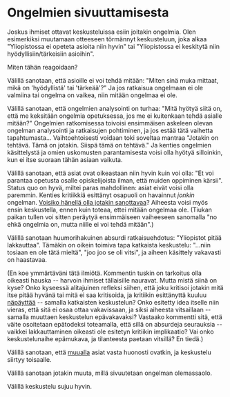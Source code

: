 # Ongelmien sivuuttamisesta

Joskus ihmiset ottavat keskusteluissa esiin joitakin ongelmia. Olen esimerkiksi muutamaan otteeseen törmännyt keskusteluun, joka alkaa "Yliopistossa ei opeteta asioita niin hyvin" tai "Yliopistossa ei keskitytä niin hyödyllisiin/tärkeisiin asioihin".

Miten tähän reagoidaan?

Välillä sanotaan, että asioille ei voi tehdä mitään: "Miten sinä muka mittaat, mikä on 'hyödyllistä' tai 'tärkeää'?" Ja jos ratkaisua ongelmaan ei ole valmiina tai ongelma on vaikea, niin mitään ongelmaa ei ole.

Välillä sanotaan, että ongelmien analysointi on turhaa: "Mitä hyötyä siitä on, että me keksitään ongelmia opetuksessa, jos me ei kuitenkaan tehdä asialle mitään?" Ongelmien ratkomisessa toivoisi ensimmäisen askeleen olevan ongelman analysointi ja ratkaisujen pohtiminen, ja jos estää tätä vaihetta tapahtumasta... Vaihtoehtoisesti voidaan toki soveltaa mantraa "Jotakin on tehtävä. Tämä on jotakin. Siispä tämä on tehtävä." Ja kenties ongelmien käsittelystä ja omien uskomusten parantamisesta voisi olla hyötyä silloinkin, kun ei itse suoraan tähän asiaan vaikuta.

Välillä sanotaan, että asiat ovat oikeastaan niin hyvin kuin voi olla: "Et voi parantaa opetusta osalle opiskelijoista ilman, että muiden oppiminen kärsii". Status quo on hyvä, miltei paras mahdollinen: asiat eivät voisi olla paremmin. Kenties kritiikkiä esittänyt osapuoli on havainnut *jonkin* ongelman. [Voisiko hänellä olla jotakin sanottavaa](/epi/reflektointi)? Aiheesta voisi myös ensin keskustella, ennen kuin toteaa, ettei mitään ongelmaa ole. (Tiukan paikan tullen voi sitten peräytyä ensimmäiseen vaiheeseen sanomalla "no ehkä ongelmia on, mutta niille ei voi tehdä mitään".)

Välillä sanotaan huumorihakuinen absurdi ratkaisuehdotus: "Yliopistot pitää lakkauttaa". Tämäkin on oikein toimiva tapa katkaista keskustelu: "...niin tosiaan en ole tätä mieltä", "joo joo se oli vitsi", ja aiheen käsittely vakavasti on haastavaa.

(En koe ymmärtäväni tätä ilmiötä. Kommentin tuskin on tarkoitus olla oikeasti hauska -- harvoin ihmiset tällaisille nauravat. Mutta mistä siinä on kyse? Onko kyseessä alitajuinen refleksi siihen, että joku kritisoi jotakin mitä itse pitää hyvänä tai mitä ei saa kritisoida, ja kritiikin esittänyttä kuuluu [näpäyttää](/epi/status) -- samalla katkaisten keskustelun? Onko esitetty idea itselle niin vieras, että sitä ei osaa ottaa vakavissaan, ja siksi aiheesta vitsaillaan -- samalla muuttaen keskustelun epävakavaksi? Vastaako kommentti sitä, että väite osoitetaan epätodeksi toteamalla, että sillä on absurdeja seurauksia -- vaikkei lakkauttaminen oikeasti ole esitetyn kritiikin implikaatio? Vai onko keskustelunaihe epämukava, ja tilanteesta paetaan vitsillä? En tiedä.)

Välillä sanotaan, että [muualla](/epi/helpot_maalitaulut) asiat vasta huonosti ovatkin, ja keskustelu siirtyy toisaalle.

Välillä sanotaan jotakin muuta, millä sivuutetaan ongelman olemassaolo.

Välillä keskustelu sujuu hyvin.
